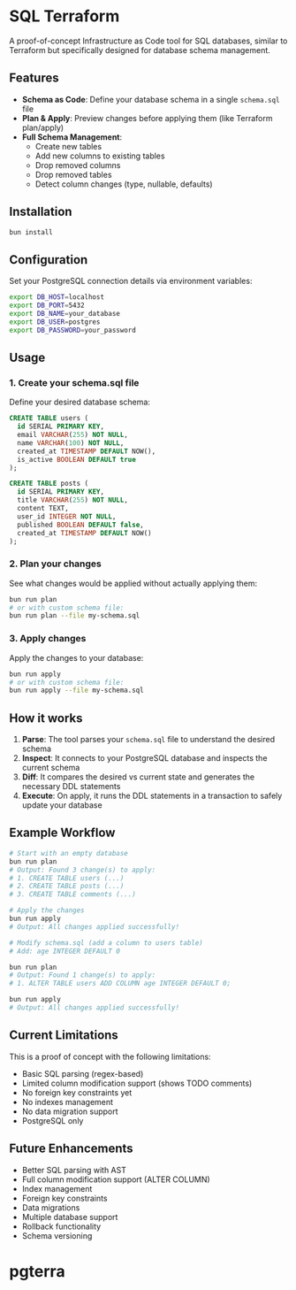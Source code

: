 # SQL Terraform

A proof-of-concept Infrastructure as Code tool for SQL databases, similar to Terraform but specifically designed for database schema management.

## Features

- **Schema as Code**: Define your database schema in a single `schema.sql` file
- **Plan & Apply**: Preview changes before applying them (like Terraform plan/apply)
- **Full Schema Management**:
  - Create new tables
  - Add new columns to existing tables
  - Drop removed columns
  - Drop removed tables
  - Detect column changes (type, nullable, defaults)

## Installation

```bash
bun install
```

## Configuration

Set your PostgreSQL connection details via environment variables:

```bash
export DB_HOST=localhost
export DB_PORT=5432
export DB_NAME=your_database
export DB_USER=postgres
export DB_PASSWORD=your_password
```

## Usage

### 1. Create your schema.sql file

Define your desired database schema:

```sql
CREATE TABLE users (
  id SERIAL PRIMARY KEY,
  email VARCHAR(255) NOT NULL,
  name VARCHAR(100) NOT NULL,
  created_at TIMESTAMP DEFAULT NOW(),
  is_active BOOLEAN DEFAULT true
);

CREATE TABLE posts (
  id SERIAL PRIMARY KEY,
  title VARCHAR(255) NOT NULL,
  content TEXT,
  user_id INTEGER NOT NULL,
  published BOOLEAN DEFAULT false,
  created_at TIMESTAMP DEFAULT NOW()
);
```

### 2. Plan your changes

See what changes would be applied without actually applying them:

```bash
bun run plan
# or with custom schema file:
bun run plan --file my-schema.sql
```

### 3. Apply changes

Apply the changes to your database:

```bash
bun run apply
# or with custom schema file:
bun run apply --file my-schema.sql
```

## How it works

1. **Parse**: The tool parses your `schema.sql` file to understand the desired schema
2. **Inspect**: It connects to your PostgreSQL database and inspects the current schema
3. **Diff**: It compares the desired vs current state and generates the necessary DDL statements
4. **Execute**: On apply, it runs the DDL statements in a transaction to safely update your database

## Example Workflow

```bash
# Start with an empty database
bun run plan
# Output: Found 3 change(s) to apply:
# 1. CREATE TABLE users (...)
# 2. CREATE TABLE posts (...)
# 3. CREATE TABLE comments (...)

# Apply the changes
bun run apply
# Output: All changes applied successfully!

# Modify schema.sql (add a column to users table)
# Add: age INTEGER DEFAULT 0

bun run plan
# Output: Found 1 change(s) to apply:
# 1. ALTER TABLE users ADD COLUMN age INTEGER DEFAULT 0;

bun run apply
# Output: All changes applied successfully!
```

## Current Limitations

This is a proof of concept with the following limitations:

- Basic SQL parsing (regex-based)
- Limited column modification support (shows TODO comments)
- No foreign key constraints yet
- No indexes management
- No data migration support
- PostgreSQL only

## Future Enhancements

- Better SQL parsing with AST
- Full column modification support (ALTER COLUMN)
- Index management
- Foreign key constraints
- Data migrations
- Multiple database support
- Rollback functionality
- Schema versioning
# pgterra
